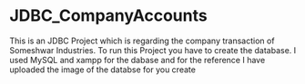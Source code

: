 # JDBC_CompanyAccounts
This is an JDBC Project which is regarding the company transaction of Someshwar Industries. 
To run this Project you have to create the database. I used MySQL and xampp for the dabase and for the reference I have uploaded the image of the databse for you create 
